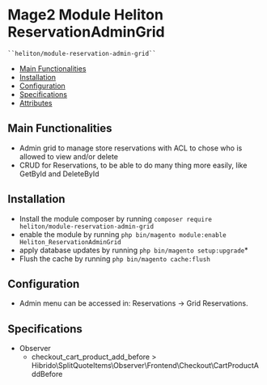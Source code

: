 # Mage2 Module Heliton ReservationAdminGrid

    ``heliton/module-reservation-admin-grid``

 - [Main Functionalities](#markdown-header-main-functionalities)
 - [Installation](#markdown-header-installation)
 - [Configuration](#markdown-header-configuration)
 - [Specifications](#markdown-header-specifications)
 - [Attributes](#markdown-header-attributes)


## Main Functionalities
 - Admin grid to manage store reservations with ACL to chose who is allowed to view and/or delete
 - CRUD for Reservations, to be able to do many thing more easily, like GetById and DeleteById

## Installation
 - Install the module composer by running `composer require heliton/module-reservation-admin-grid`
 - enable the module by running `php bin/magento module:enable Heliton_ReservationAdminGrid`
 - apply database updates by running `php bin/magento setup:upgrade`\*
 - Flush the cache by running `php bin/magento cache:flush`

## Configuration
 - Admin menu can be accessed in:  Reservations -> Grid Reservations.


## Specifications

 - Observer
	- checkout_cart_product_add_before > Hibrido\SplitQuoteItems\Observer\Frontend\Checkout\CartProductAddBefore
